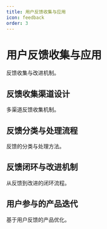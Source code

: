 ```yaml
---
title: 用户反馈收集与应用
icon: feedback
order: 3
---
```


# 用户反馈收集与应用

反馈收集与改进机制。

## 反馈收集渠道设计

多渠道反馈收集机制。

## 反馈分类与处理流程

反馈的分类与处理方法。

## 反馈闭环与改进机制

从反馈到改进的闭环流程。

## 用户参与的产品迭代

基于用户反馈的产品优化。

